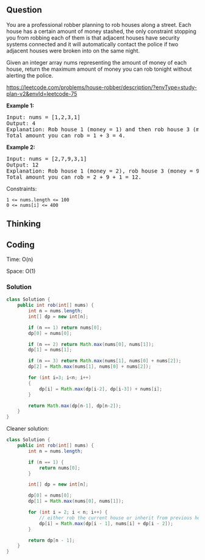 ## Question
You are a professional robber planning to rob houses along a street. Each house has a certain amount of money stashed, the only constraint stopping you from robbing each of them is that adjacent houses have security systems connected and it will automatically contact the police if two adjacent houses were broken into on the same night.

Given an integer array nums representing the amount of money of each house, return the maximum amount of money you can rob tonight without alerting the police.

https://leetcode.com/problems/house-robber/description/?envType=study-plan-v2&envId=leetcode-75

**Example 1:**
<pre>
Input: nums = [1,2,3,1]
Output: 4
Explanation: Rob house 1 (money = 1) and then rob house 3 (money = 3).
Total amount you can rob = 1 + 3 = 4.
</pre>

**Example 2:**
<pre>
Input: nums = [2,7,9,3,1]
Output: 12
Explanation: Rob house 1 (money = 2), rob house 3 (money = 9) and rob house 5 (money = 1).
Total amount you can rob = 2 + 9 + 1 = 12.
</pre>

Constraints:

    1 <= nums.length <= 100
    0 <= nums[i] <= 400

## Thinking


## Coding
Time: O(n)

Space: O(1)

### Solution
```java
class Solution {
    public int rob(int[] nums) {
        int n = nums.length;
        int[] dp = new int[n];

        if (n == 1) return nums[0];
        dp[0] = nums[0];

        if (n == 2) return Math.max(nums[0], nums[1]);
        dp[1] = nums[1];

        if (n == 3) return Math.max(nums[1], nums[0] + nums[2]);
        dp[2] = Math.max(nums[1], nums[0] + nums[2]);

        for (int i=3; i<n; i++)
        {
            dp[i] = Math.max(dp[i-2], dp[i-3]) + nums[i];
        }

        return Math.max(dp[n-1], dp[n-2]);
    }
}
```
Cleaner solution:
```java
class Solution {
    public int rob(int[] nums) {
        int n = nums.length;

        if (n == 1) {
            return nums[0];
        }

        int[] dp = new int[n];

        dp[0] = nums[0];
        dp[1] = Math.max(nums[0], nums[1]);

        for (int i = 2; i < n; i++) {
            // either rob the current house or inherit from previous house
            dp[i] = Math.max(dp[i - 1], nums[i] + dp[i - 2]);
        }

        return dp[n - 1];        
    }
}

```
